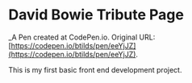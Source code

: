 # David Bowie Tribute Page
 _A Pen created at CodePen.io. Original URL: [https://codepen.io/btilds/pen/eeYjJZ](https://codepen.io/btilds/pen/eeYjJZ).

 This is my first basic front end development project.